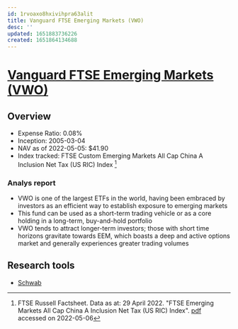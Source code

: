 ```yaml
---
id: 1rvoaxo8hxivihpra63alit
title: Vanguard FTSE Emerging Markets (VWO)
desc: ''
updated: 1651883736226
created: 1651864134688
---
```

# [Vanguard FTSE Emerging Markets (VWO)](https://etfdb.com/etf/VWO/#etf-ticker-profile)

## Overview

- Expense Ratio: 0.08%
- Inception: 2005-03-04
- NAV as of 2022-05-05: $41.90
- Index tracked: FTSE Custom Emerging Markets All Cap China A Inclusion Net Tax (US RIC) Index [^1]

[^1]: FTSE Russell Factsheet. Data as at: 29 April 2022. "FTSE Emerging Markets All Cap China A Inclusion Net Tax (US RIC) Index". [pdf](https://research.ftserussell.com/Analytics/FactSheets/Home/DownloadSingleIssue?issueName=FQEACR) accessed on 2022-05-06

### Analys report

- VWO is one of the largest ETFs in the world, having been embraced by investors as an efficient way to establish exposure to emerging markets
- This fund can be used as a short-term trading vehicle or as a core holding in a long-term, buy-and-hold portfolio
- VWO tends to attract longer-term investors; those with short time horizons gravitate towards EEM, which boasts a deep and active options market and generally experiences greater trading volumes

## Research tools

- [Schwab](https://www.schwab.com/research/etfs/quotes/summary/vwo)
